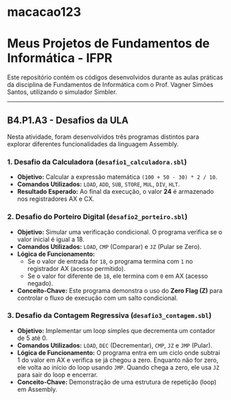 # macacao123

# Meus Projetos de Fundamentos de Informática - IFPR

Este repositório contém os códigos desenvolvidos durante as aulas práticas da disciplina de Fundamentos de Informática com o Prof. Vagner Simões Santos, utilizando o simulador Simbler.

---

## B4.P1.A3 - Desafios da ULA

Nesta atividade, foram desenvolvidos três programas distintos para explorar diferentes funcionalidades da linguagem Assembly.

### 1. Desafio da Calculadora (`desafio1_calculadora.sbl`)

*   **Objetivo:** Calcular a expressão matemática `(100 + 50 - 30) * 2 / 10`.
*   **Comandos Utilizados:** `LOAD`, `ADD`, `SUB`, `STORE`, `MUL`, `DIV`, `HLT`.
*   **Resultado Esperado:** Ao final da execução, o valor **24** é armazenado nos registradores AX e CX.

### 2. Desafio do Porteiro Digital (`desafio2_porteiro.sbl`)

*   **Objetivo:** Simular uma verificação condicional. O programa verifica se o valor inicial é igual a 18.
*   **Comandos Utilizados:** `LOAD`, `CMP` (Comparar) e `JZ` (Pular se Zero).
*   **Lógica de Funcionamento:**
    *   Se o valor de entrada for `18`, o programa termina com `1` no registrador AX (acesso permitido).
    *   Se o valor for diferente de `18`, ele termina com `0` em AX (acesso negado).
*   **Conceito-Chave:** Este programa demonstra o uso do **Zero Flag (Z)** para controlar o fluxo de execução com um salto condicional.

### 3. Desafio da Contagem Regressiva (`desafio3_contagem.sbl`)

*   **Objetivo:** Implementar um loop simples que decrementa um contador de 5 até 0.
*   **Comandos Utilizados:** `LOAD`, `DEC` (Decrementar), `CMP`, `JZ` e `JMP` (Pular).
*   **Lógica de Funcionamento:** O programa entra em um ciclo onde subtrai 1 do valor em AX e verifica se já chegou a zero. Enquanto não for zero, ele volta ao início do loop usando `JMP`. Quando chega a zero, ele usa `JZ` para sair do loop e encerrar.
*   **Conceito-Chave:** Demonstração de uma estrutura de repetição (loop) em Assembly.

